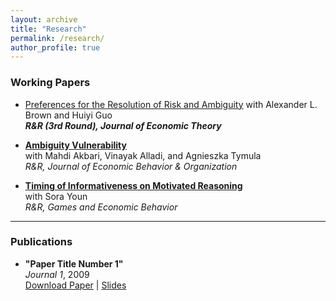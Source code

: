 ```yaml
---
layout: archive
title: "Research"
permalink: /research/
author_profile: true
---
```


### Working Papers

- [Preferences for the Resolution of Risk and Ambiguity](https://papers.ssrn.com/sol3/papers.cfm?abstract_id=4092231) 
  with Alexander L. Brown and Huiyi Guo  
  **_R&R (3rd Round), Journal of Economic Theory_**
  
- **[Ambiguity Vulnerability](https://papers.ssrn.com/sol3/papers.cfm?abstract_id=4655454)**  
  with Mahdi Akbari, Vinayak Alladi, and Agnieszka Tymula  
  _R&R, Journal of Economic Behavior & Organization_


- **[Timing of Informativeness on Motivated Reasoning](https://papers.ssrn.com/sol3/papers.cfm?abstract_id=5043225)**  
  with Sora Youn  
  _R&R, Games and Economic Behavior_
  

---

### Publications

- **"Paper Title Number 1"**  
  *Journal 1*, 2009  
  [Download Paper](http://academicpages.github.io/files/paper1.pdf) | [Slides](http://academicpages.github.io/files/slides1.pdf)
